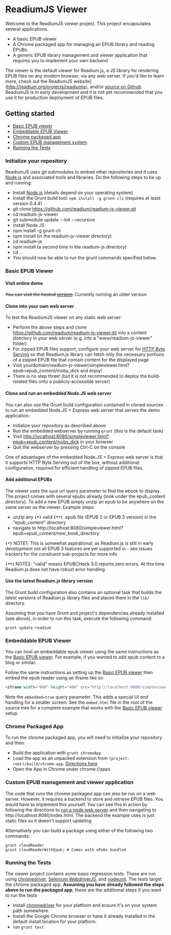 # ReadiumJS Viewer
Welcome to the ReadiumJS viewer project. This project encapsulates several applications.

  * A basic EPUB viewer
  * A Chrome packaged app for managing an EPUB library and reading EPUBs.
  * A generic EPUB library management and viewer application that requires you to implement your own backend

The viewer is the default viewer for Readium.js, a JS library for rendering EPUB files on any modern browser, via any web server. If you'd like to learn more, check out the ReadiumJS website](http://readium.org/projects/readiumjs), and/or [source on Github](https://github.com/readium/readium-js). ReadiumJS is in early development and it is not yet recommended that you use it for production deployment of EPUB files.

## Getting started
  * [Basic EPUB viewer](#basic-epub-viewer)
  * [Embeddable EPUB Viewer](#embeddable-epub-viewer)
  * [Chrome packaged app](#chrome-packaged-app)
  * [Custom EPUB management system](#custom-epub-management-and-viewer-application)
  * [Running the Tests](#running-the-tests)

### Initialize your repository

ReadiumJS uses git submodules to embed other repositories and it uses [Node.js](http://nodejs.org/) and associated tools and libraries. Do the following steps to be up and running:

  * Install [Node.js](http://nodejs.org) (details depend on your operating system)
  * Install the Grunt build tool: `npm install -g grunt-cli` (requires at least version 0.4.4)
  * git clone https://github.com/readium/readium-js-viewer.git
  * cd readium-js-viewer
  * git submodule update --init --recursive
  * install Node.JS
  * npm install -g grunt-cli
  * npm install (in the readium-js-viewer directory)
  * cd readium-js
  * npm install (a second time in the readium-js directory)
  * cd ..
  * You should now be able to run the grunt commands specified below.

### Basic EPUB Viewer

#### Visit online demo
~~You can visit the hosted [version](http://readium.github.io/readium-js-viewer).~~ Currently running an older version

#### Clone into your own web server

To test the ReadiumJS viewer on any static web server: 

   * Perform the above steps and clone https://github.com/readium/readium-js-viewer.git into a content directory in your web server (e.g. into a "www/readium-js-viewer" folder)
   * For zipped EPUB files support, configure your web server for [HTTP Byte Serving](http://en.wikipedia.org/wiki/Byte_serving) so that Readium.js library can fetch only the necessary portions of a zipped EPUB file that contain content for the displayed page
   * Visit yourdomain/readium-js-viewer/simpleviewer.html?epub=epub_content/moby_dick and enjoy! 
   * There is no step three! (but it is not recommended to deploy the build-related files onto a publicly-accessible server)

#### Clone and run an embedded Node.JS web server

You can also use the Grunt build configuration contained in cloned sources to run an embedded Node.JS + Express web server that serves the demo application:

  * Initialize your repository as described above
  * Run the embedded webserver by running `grunt` (this is the default task)
  * Visit [http://localhost:8080/simpleviewer.html?epub=epub_content/moby_dick](http://localhost:8080/simpleviewer.html?epub=epub_content/moby_dick) in your browser
   * Quit the webserver by pressing Ctrl-C on the console

One of advantages of the embedded Node.JS + Express web server is that it supports HTTP Byte Serving out of the box, without additional configuration, required for efficient handling of zipped EPUB files.
   
#### Add additional EPUBs

The viewer uses the `epub` url query parameter to find the ebook to display. The project comes with several epubs already (look under the epub_content directory).  To add a new EPUB simply unzip an epub to be anywhere on the same server as the viewer. Example steps: 

   * unzip any <strong>`(*)`</strong> valid <strong>`(**)`</strong> .epub file (EPUB 2 or EPUB 3 version) in the "epub_content" directory
   * navigate to http://localhost:8080/simpleviewer.html?epub=epub_content/new_book_directory

<strong>`(*)`</strong> NOTE1: This is somewhat aspirational; as Readium.js is still in early development not all EPUB 3 features are yet supported in  - see issues trackers for the consituent sub-projects for more info

<strong>`(**)`</strong> NOTE2: "valid" means EPUBCHeck 3.0 reports zero errors. At this time Readium.js does not have robust error handling
   
#### Use the latest Readium.js library version

The Grunt build configuration also contains an optional task that builds the latest versions of Readium.js library files and places them in the `lib/` directory.

Assuming that you have Grunt and project's dependencies already installed (see above), in order to run this task, execute the following command:

    grunt update-readium

### Embeddable EPUB Viewer

You can host an embeddable epub viewer using the same instructions as the [Basic EPUB viewer](#basic-epub-viewer). For example, if you wanted to add epub content to a blog or similar.

Follow the same instructions as setting up the [Basic EPUB viewer](#basic-epub-viewer) then embed the epub reader using an iframe like so

```html
<iframe width="600" height="400" src="http://localhost:8080/simpleviewer.html?epub=epub_content/moby_dick&amp;embedded=true" style="border:1px #ddd solid;" allowfullscreen mozallowfullscreen webkitallowfullscreen></iframe>
```

Note the `embedded=true` query parameter. This adds a special UI and handling for a smaller screen. See the `embed.html` file in the root of the source tree for a complete example that works with the [Basic EPUB viewer](#basic-epub-viewer) setup.

### Chrome Packaged App
To run the chrome packaged app, you will need to initialize your repository and then:

  * Build the application with `grunt chromeApp`
  * Load the app as an unpacked extension from `(project-root)/build/chrome-app`. [Directions here](http://developer.chrome.com/extensions/getstarted.html#unpacked)
  * Open the App in Chrome under chrome://apps

### Custom EPUB management and viewer application
The code that runs the chrome packaged app can also be run on a web server. However, it requires a backend to store and retrieve EPUB files. You would have to implement this yourself. You can see this in action by following the directions to [run a node web server](#clone-and-run-an-embedded-nodejs-web-server) and then navigating to http://localhost:8080/index.html. The backend the example uses is just static files so it doesn't support updating. 

Alternatively you can build a package using either of the following two commands:

	grunt cloudReader
	grunt cloudReaderWithEpub; # Comes with ePubs bundled

### Running the Tests
The viewer project contains some basic regression tests. These are run using [chromedriver](https://sites.google.com/a/chromium.org/chromedriver/home), [Selenium WebdriverJS](https://code.google.com/p/selenium/wiki/WebDriverJs), and [nodeunit](https://github.com/caolan/nodeunit/). The tests target the chrome packaged app. **Assuming you have already followed the steps above to run the packaged app**, these are the additional steps if you want to run the tests
  
   * Install [chromedriver](https://sites.google.com/a/chromium.org/chromedriver/home) for your platform and ensure it's on your system path somewhere.
   * Install the Google Chrome browser or have it already installed in the default install location for your platform.
   * run `grunt test`



